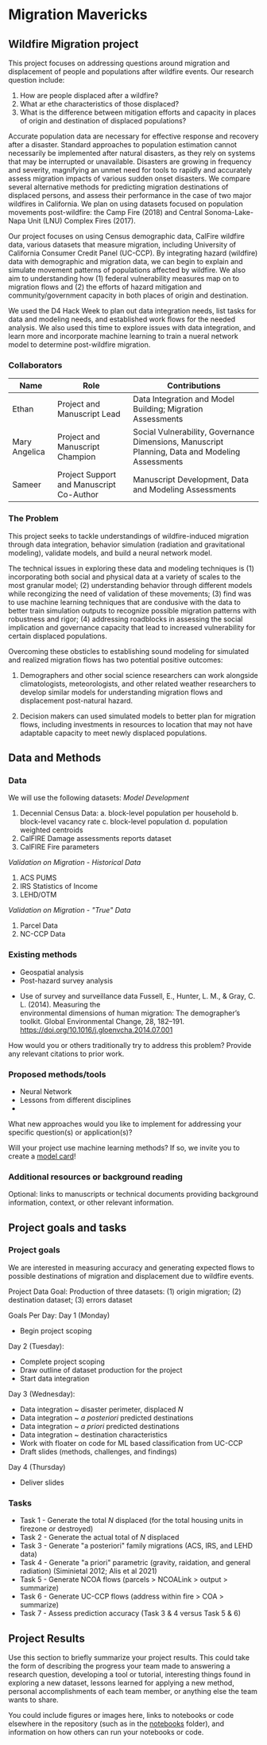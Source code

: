 # Migration Mavericks

## Wildfire Migration project

This project focuses on addressing questions around migration and displacement of people and populations after wildfire events. Our research question include:

1. How are people displaced after a wildfire?
2. What ar ethe characteristics of those displaced?
3. What is the difference between mitigation efforts and capacity in places of origin and destination of displaced populations?

Accurate population data are necessary for effective response and recovery after a disaster. Standard approaches to population estimation cannot necessarily be implemented after natural disasters, as they rely on systems that may be interrupted or unavailable. Disasters are growing in frequency and severity, magnifying an unmet need for tools to rapidly and accurately assess migration impacts of various sudden onset disasters. We compare several alternative methods for predicting migration destinations of displaced persons, and assess their performance in the case of two major wildfires in California. We plan on using datasets focused on population movements post-wildfire: the Camp Fire (2018) and Central Sonoma-Lake-Napa Unit (LNU) Complex Fires (2017).

Our project focuses on using Census demographic data, CalFire wildfire data, various datasets that measure migration, including University of California Consumer Credit Panel (UC-CCP). By integrating hazard (wildfire) data with demographic and migration data, we can begin to explain and simulate movement patterns of populations affected by wildfire. We also aim to understanding how (1) federal vulnerability measures map on to migration flows and (2) the efforts of hazard mitigation and community/government capacity in both places of origin and destination.

We used the D4 Hack Week to plan out data integration needs, list tasks for data and modeling needs, and established work flows for the needed analysis. We also used this time to explore issues with data integration, and learn more and incorporate machine learning to train a nueral network model to determine post-wildfire migration.

### Collaborators

| Name  | Role | Contributions |
| ------------- | ------------- | ------------- |
| Ethan | Project and Manuscript Lead | Data Integration and Model Building; Migration Assessments |
| Mary Angelica | Project and Manuscript Champion | Social Vulnerability, Governance Dimensions, Manuscript Planning, Data and Modeling Assessments |
| Sameer | Project Support and Manuscript Co-Author | Manuscript Development, Data and Modeling Assessments |

### The Problem

This project seeks to tackle understandings of wildfire-induced migration through data integration, behavior simulation (radiation and gravitational modeling), validate models, and build a neural network model.

The technical issues in exploring these data and modeling techniques is (1) incorporating both social and physical data at a variety of scales to the most granular model; (2) understanding behavior through different models while recongizing the need of validation of these movements; (3) find was to use machine learning techniques that are condusive with the data to better train simulation outputs to recognize possible migration patterns with robustness and rigor; (4) addressing roadblocks in assessing the social implication and governance capacity that lead to increased vulnerability for certain displaced populations.

Overcoming these obsticles to establishing sound modeling for simulated and realized migration flows has two potential positive outcomes:

1. Demographers and other social science researchers can work alongside climatologists, meteorologists, and other related weather researchers to develop similar models for understanding migration flows and displacement post-natural hazard.

2. Decision makers can used simulated models to better plan for migration flows, including investments in resources to location that may not have adaptable capacity to meet newly displaced populations.  

## Data and Methods

### Data

We will use the following datasets:
*Model Development*
1. Decennial Census Data:
   a. block-level population per household
   b. block-level vacancy rate
   c. block-level population
   d. population weighted centroids
2. CalFIRE Damage assessments reports dataset
3. CalFIRE Fire parameters

*Validation on Migration - Historical Data*
1. ACS PUMS
2. IRS Statistics of Income
3. LEHD/OTM

*Validation on Migration - "True" Data*
1. Parcel Data
2. NC-CCP Data

### Existing methods

- Geospatial analysis
- Post-hazard survey analysis

* Use of survey and surveillance data
   Fussell, E., Hunter, L. M., & Gray, C. L. (2014). Measuring the       
   environmental dimensions of human migration: The demographer’s toolkit. 
   Global Environmental Change, 28, 182–191. 
   https://doi.org/10.1016/j.gloenvcha.2014.07.001



How would you or others traditionally try to address this problem? Provide any relevant citations to prior work.

### Proposed methods/tools

- Neural Network
- Lessons from different disciplines
- 
What new approaches would you like to implement for addressing your specific question(s) or application(s)?

Will your project use machine learning methods? If so, we invite you to create a [model card](model-card.md)!

### Additional resources or background reading

Optional: links to manuscripts or technical documents providing background information, context, or other relevant information.

## Project goals and tasks

### Project goals

We are interested in measuring accuracy and generating expected flows to possible destinations of migration and displacement due to wildfire events.

Project Data Goal: Production of three datasets: (1) origin migration; (2) destination dataset; (3) errors dataset

Goals Per Day:
Day 1 (Monday)
- Begin project scoping

Day 2 (Tuesday):
- Complete project scoping
- Draw outline of dataset production for the project
- Start data integration

Day 3 (Wednesday):
- Data integration ~ disaster perimeter, displaced *N*
- Data integration ~ *a posteriori* predicted destinations
- Data integration ~ *a priori* predicted destinations
- Data integration ~ destination characteristics
- Work with floater on code for ML based classification from UC-CCP
- Draft slides (methods, challenges, and findings)

Day 4 (Thursday)
- Deliver slides

### Tasks

* Task 1 - Generate the total *N* displaced (for the total housing units in firezone or destroyed)
* Task 2 - Generate the actual total of *N* displaced
* Task 3 - Generate "a posteriori" family migrations (ACS, IRS, and LEHD data)
* Task 4 - Generate "a priori" parametric (gravity, raidation, and general radiation) (Siminietal 2012; Alis et al 2021)
* Task 5 - Generate NCOA flows (parcels > NCOALink > output > summarize)
* Task 6 - Generate UC-CCP flows (address within fire > COA > summarize)
* Task 7 - Assess prediction accuracy (Task 3 & 4 versus Task 5 & 6)

## Project Results

Use this section to briefly summarize your project results. This could take the form of describing the progress your team made to answering a research question, developing a tool or tutorial, interesting things found in exploring a new dataset, lessons learned for applying a new method, personal accomplishments of each team member, or anything else the team wants to share.

You could include figures or images here, links to notebooks or code elsewhere in the repository (such as in the [notebooks](notebooks/) folder), and information on how others can run your notebooks or code.
